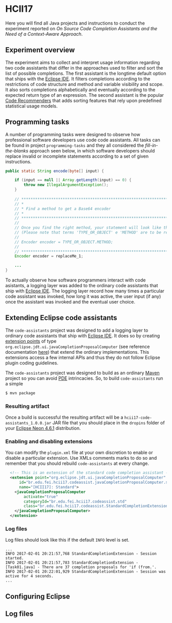 # HCII17

Here you will find all Java projects and instructions to conduct the experiment reported on 
_On Source Code Completion Assistants and the Need of a Context-Aware Approach_.

## Experiment overview
The experiment aims to collect and interpret usage information regarding two code assistants that differ in the approaches used to filter and sort the list of possible completions. The first assistant is the longtime default option that ships with the [Eclipse IDE](https://eclipse.org). It filters completions according to the restrictions of code structure and method and variable visibility and scope. It also sorts completions alphabetically and eventually according to the expected return type of an expression. The second assistant is the popular [Code Recommenders](https://eclipse.org/recommenders) that adds sorting features that rely upon predefined statistical usage models.

## Programming tasks
A number of programming tasks were designed to observe how professional software developers use code code assistants. All tasks can be found in project `programming-tasks` and they all considered the _fill-in-the-blanks_ approach seen below, in which software developers should replace invalid or incomplete statements according to a set of given instructions.
```java
public static String encode(byte[] input) {

    if (input == null || Array.getLength(input) == 0) {
        throw new IllegalArgumentException();
    }
    
    // ********************************************************************************
    // *
    // * Find a method to get a Base64 encoder
    // *
    // ********************************************************************************
    //
    // Once you find the right method, your statement will look like this:
    // (Please note that terms 'TYPE_OR_OBJECT' e 'METHOD' are to be replaced)
    //
    // Encoder encoder = TYPE_OR_OBJECT.METHOD;
    //
    // ********************************************************************************
    Encoder encoder = replaceMe_1; 

    ...
}
```

To actually observe how software programmers interact with code asistants, a logging layer was added to the ordinary code assistants that ship with [Eclipse IDE](https://www.eclipse.org). The logging layer record how many times a particular code assistant was invoked, how long it was active, the user input (if any) once the assistant was invoked and the eventual user choice.

## Extending Eclipse code assistants
The `code-assistants` project was designed to add a logging layer to ordinary code assistants that ship with [Eclipse IDE](https://www.eclipse.org). It does so by creating [extension points](http://www.vogella.com/tutorials/EclipseExtensionPoint/article.html) of type `org.eclipse.jdt.ui.javaCompletionProposalComputer` (see reference documentation [here](http://help.eclipse.org/neon/index.jsp?topic=%2Forg.eclipse.jdt.doc.isv%2Freference%2Fextension-points%2Forg_eclipse_jdt_ui_javaCompletionProposalComputer.html)) that extend the ordinary implementations. This extensions access a few internal APIs and thus they do not follow Eclipse plugin coding guidelines.

The `code-assistants` project was designed to build as an ordinary [Maven](https://www.maven.org) project so you can avoid [PDE](https://www.eclipse.org/pde/) intrincacies.
So, to build `code-assistants` run a simple
```sh
$ mvn package
```

### Resulting artifact
Once a build is successful the resulting artifact will be a `hcii17-code-assistants_1.0.0.jar` JAR file that you should place in the `dropins` folder of your [Eclipse Neon 4.6.1](https://eclipse.org/neon/) distribution.

### Enabling and disabling extensions
You can modify the `plugin.xml` file at your own discretion to enable or disable a particular extension. Use XMLs comments marks to do so and remember that you should rebuild `code-assistants` at every change.
```xml
  <!-- This is an extension of the standard code completion assistant -->
  <extension point="org.eclipse.jdt.ui.javaCompletionProposalComputer"
      id="br.edu.fei.hcii17.codeassist.javaCompletionProposalComputer.std"
      name="[HCII17]: Standard">
    <javaCompletionProposalComputer
        activate="true"
        categoryId="br.edu.fei.hcii17.codeassist.std"
        class="br.edu.fei.hcii17.codeassist.StandardCompletionExtension">
    </javaCompletionProposalComputer>   
  </extension>
```

### Log files
Log files should look like this if the default `INFO` level is set.
```
...
INFO 2017-02-01 20:21:57,768 StandardCompletionExtension - Session started.
INFO 2017-02-01 20:21:57,783 StandardCompletionExtension - [Task01.java] - There are 37 completion proposals for 'if (from.'.
INFO 2017-02-01 20:22:01,929 StandardCompletionExtension - Session was active for 4 seconds.
...
```

## Configuring Eclipse


## Log files